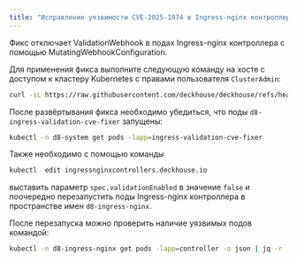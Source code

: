 ```yaml
---
title: "Исправление уязвимости CVE-2025-1974 в Ingress-nginx контроллере"
---
```


Фикс отключает ValidationWebhook в подах Ingress-nginx контроллера с помощью MutatingWebhookConfiguration.

Для применения фикса выполните следующую команду на хосте с доступом к кластеру Kubernetes с правами пользователя `ClusterAdmin`:

```bash
curl -sL https://raw.githubusercontent.com/deckhouse/deckhouse/refs/heads/main/modules/402-ingress-nginx/docs/internal/validations_cve_fixup.sh | bash
```

После развёртывания фикса необходимо убедиться, что поды `d8-ingress-validation-cve-fixer` запущены:

```bash
kubectl -n d8-system get pods -lapp=ingress-validation-cve-fixer
```

Также необходимо с помощью команды

```bash
kubectl  edit ingressnginxcontrollers.deckhouse.io
```

выставить параметр `spec.validationEnabled` в значение `false` и поочередно перезапустить поды Ingress-nginx контроллера в пространстве имен `d8-ingress-nginx`.

После перезапуска можно проверить наличие уязвимых подов командой:

```bash
kubectl -n d8-ingress-nginx get pods -lapp=controller -o json | jq -r '.items[] | select(.spec.containers[].args[]? == "--validating-webhook=:8443") | .metadata.name'
```

